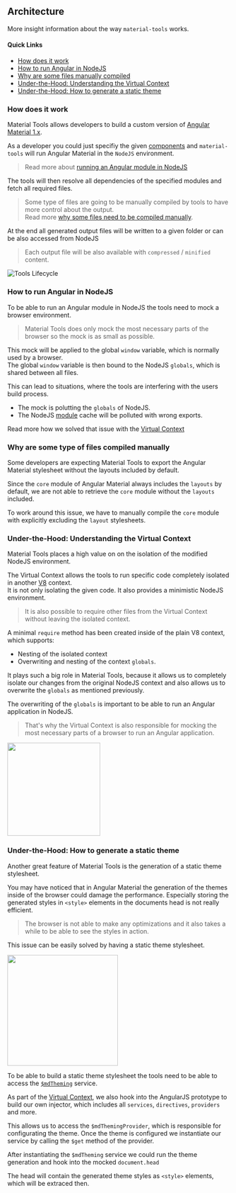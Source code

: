 ## Architecture 
More insight information about the way `material-tools` works.

#### Quick Links
- [How does it work](#how-does-it-work)
- [How to run Angular in NodeJS](#how-to-run-angular-in-nodejs)
- [Why are some files manually compiled](#why-are-some-type-of-files-compiled-manually)
- [Under-the-Hood: Understanding the Virtual Context](#under-the-hood-understanding-the-virtual-context)
- [Under-the-Hood: How to generate a static theme](#under-the-hood-how-to-generate-a-static-theme)

### How does it work
Material Tools allows developers to build a custom version of [Angular Material 1.x](http://www.github.com/angular/material).

As a developer you could just specifiy the given [components](https://github.com/angular/material/tree/master/src/components) 
and `material-tools` will run Angular Material in the `NodeJS` environment.

> Read more about [running an Angular module in NodeJS](#how-to-run-angular-in-nodejs)

The tools will then resolve all dependencies of the specified modules and fetch
all required files.

> Some type of files are going to be manually compiled by tools to have more control about the output.<br/>
> Read more [why some files need to be compiled manually](#why-are-some-type-of-files-compiled-manually).

At the end all generated output files will be written to a given folder or can be also accessed from NodeJS 
> Each output file will be also available with `compressed` / `minified` content.

![Tools Lifecycle](https://cloud.githubusercontent.com/assets/4987015/17671967/0c55b916-631a-11e6-9d79-d99dd50f630a.png)

### How to run Angular in NodeJS

To be able to run an Angular module in NodeJS the tools need to mock a browser environment.

> Material Tools does only mock the most necessary parts of the browser so the mock is as small as possible.

This mock will be applied to the global `window` variable, which is normally used by a browser.<br/>
The global `window` variable is then bound to the NodeJS `globals`, which is shared between all files.

This can lead to situations, where the tools are interfering with the users build process.

- The mock is polutting the `globals` of NodeJS.
- The NodeJS [module](https://nodejs.org/api/modules.html) cache will be polluted with wrong exports.

Read more how we solved that issue with the [Virtual Context](#under-the-hood-understanding-the-virtual-context)

### Why are some type of files compiled manually

Some developers are expecting Material Tools to export the Angular Material stylesheet without the layouts included by default.

Since the `core` module of Angular Material always includes the `layouts` by default, we are not able to retrieve the `core` module
without the `layouts` included.

To work around this issue, we have to manually compile the `core` module with explicitly excluding the `layout` stylesheets.

### Under-the-Hood: Understanding the Virtual Context
Material Tools places a high value on on the isolation of the modified NodeJS environment.

The Virtual Context allows the tools to run specific code completely isolated in 
another [V8](https://developers.google.com/v8/) context. <br/>
It is not only isolating the given code. It also provides a minimistic NodeJS environment.

> It is also possible to require other files from the Virtual Context without leaving the isolated context.<br/>

A minimal `require` method has been created inside of the plain V8 context, which supports:
- Nesting of the isolated context
- Overwriting and nesting of the context `globals`.

It plays such a big role in Material Tools, because it allows us to completely isolate our changes from the original NodeJS context
and also allows us to overwrite the `globals` as mentioned previously.

The overwriting of the `globals` is important to be able to run an Angular application in NodeJS.

> That's why the Virtual Context is also responsible for mocking the most necessary parts of a browser to run an Angular application.

<img src="https://cloud.githubusercontent.com/assets/4987015/17678625/2e07fa6a-6338-11e6-9fe6-e6ee54dec53e.png" height="210">

### Under-the-Hood: How to generate a static theme
Another great feature of Material Tools is the generation of a static theme stylesheet.

You may have noticed that in Angular Material the generation of the themes inside of the browser could damage the performance.
Especially storing the generated styles in `<style>` elements in the documents head is not really efficient. 

> The browser is not able to make any optimizations and it also takes a while to be able to see the styles in action.

This issue can be easily solved by having a static theme stylesheet.

<img height="250" src="https://cloud.githubusercontent.com/assets/4987015/17679920/f8713b40-633d-11e6-8092-d60e69e8bf86.PNG">


To be able to build a static theme stylesheet the tools need to be able to access the [`$mdTheming`](https://github.com/angular/material/tree/master/src/core/services/theming) service.

As part of the [Virtual Context](#under-the-hood-understanding-the-virtual-context), we also hook into the AngularJS prototype to build our own injector, which includes all `services`, `directives`, `providers` and more.

This allows us to access the `$mdThemingProvider`, which is responsible for configurating the theme.
Once the theme is configured we instantiate our service by calling the `$get` method of the provider.

After instantiating the `$mdTheming` service we could run the theme generation and hook into the mocked `document.head` 

The head will contain the generated theme styles as `<style>` elements, which will be extraced then.

